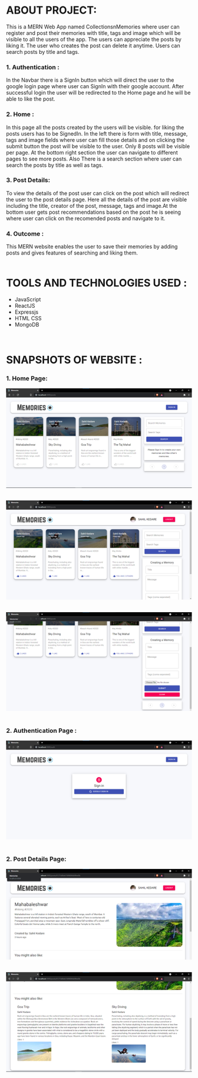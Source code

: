 <h1>ABOUT PROJECT:</h1>

This is a MERN Web App named CollectionsnMemories where user can register and post their memories with title, tags and image which will be visible to all the users of the app. The users can appreciate the posts by liking it. The user who creates the post can delete it anytime. Users can search posts by title and tags.

<h3>1. Authentication :</h3>
In the Navbar there is a SignIn button which will direct the user to the google login page where user can SignIn with their google account. After successful login the user will be redirected to the Home page and he will be able to like the post.


<h3>2. Home :</h3>
In this page all the posts created by the users will be visible. for liking the posts users has to be SignedIn. In the left there is form with title, message, tags and image fields where user can fill those details and on clicking the submit button the post will be visible to the user. Only 8 posts will be visible per page. At the bottom right section the user can navigate to different pages to see more posts. Also There is a search section where user can search the posts by title as well as tags.

 
<h3>3. Post Details: </h3>
To view the details of the post user can click on the post which will redirect the user to the post details page. Here all the details of the post are visible including the title, creator of the post, message, tags and image.At the bottom user gets post recommendations based on the post he is seeing where user can click on the recomended posts and navigate to it.


<h3>4. Outcome :</h3>
This MERN website enables the user to save their memories by adding posts and gives features of searching and liking them.

<br>
<br>

<h1>TOOLS AND TECHNOLOGIES USED :</h2>

 - JavaScript 
 - ReactJS
 - Expressjs
 - HTML CSS
 - MongoDB

<br>
<nr>



<h1>SNAPSHOTS OF WEBSITE :</h1>

<h3>1. Home Page:</h3>

![GitHub Logo](/image/home1.png)
<br>
<br>

![GitHub Logo](/image/home2.png)
<br>
<br>

![GitHub Logo](/image/home3.png)
<br>
<br>

<h3>2. Authentication Page :</h3>

![GitHub Logo](/image/auth.png)
<br>
<br>

<h3>2. Post Details Page:</h3>

![GitHub Logo](/image/detail1.png)
<br>
<br>

![GitHub Logo](/image/detail2.png)
<br>
<br>
